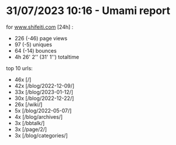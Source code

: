 # 31/07/2023 10:16 - Umami report
for www.shifeiti.com [24h] :

 - 226 (-46) page views
 - 97 (-5) uniques
 - 64 (-14) bounces
 - 4h 26' 2'' (31' 1'') totaltime


top 10 urls:
 - 46x [/]
 - 42x [/blog/2022-12-09/]
 - 33x [/blog/2023-01-12/]
 - 30x [/blog/2022-12-22/]
 - 26x [/wiki/]
 - 5x [/blog/2022-05-07/]
 - 4x [/blog/archives/]
 - 3x [/bbtalk/]
 - 3x [/page/2/]
 - 3x [/blog/categories/]


